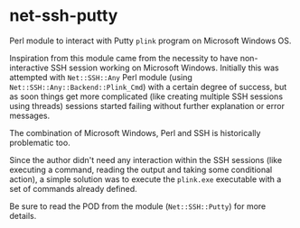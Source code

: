 # net-ssh-putty
Perl module to interact with Putty `plink` program on Microsoft Windows OS.

Inspiration from this module came from the necessity to have non-interactive SSH session working on Microsoft Windows. Initially this was attempted with `Net::SSH::Any` Perl module (using `Net::SSH::Any::Backend::Plink_Cmd`) with a certain degree of success, but as soon things get more complicated (like creating multiple SSH sessions using threads) sessions started failing without further explanation or error messages.

The combination of Microsoft Windows, Perl and SSH is historically problematic too.

Since the author didn't need any interaction within the SSH sessions (like executing a command, reading the output and taking some conditional action), a simple solution was to execute the `plink.exe` executable with a set of commands already defined.

Be sure to read the POD from the module (`Net::SSH::Putty`) for more details.
